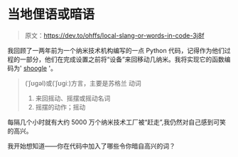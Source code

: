 # 当地俚语或暗语

> 原文：<https://dev.to/ohffs/local-slang-or-words-in-code-3j8f>

我回顾了一两年前为一个纳米技术机构编写的一点 Python 代码，记得作为他们过程的一部分，他们在完成设置之前将“设备”来回移动几纳米。我将实现它的函数编码为' [shoogle](https://www.collinsdictionary.com/dictionary/english/shoogle) '。

> (ˈʃʊɡəl)或(ˈʃʊɡiː)方言，主要是苏格兰
> 动词
> 
> 1.  来回摇动、摇摆或摇动名词
> 2.  摇摆的动作；摇动

每隔几个小时就有大约 5000 万个纳米技术工厂被“赶走”,我仍然对自己感到可笑的高兴。

我开始想知道——你在代码中加入了哪些令你暗自高兴的词？